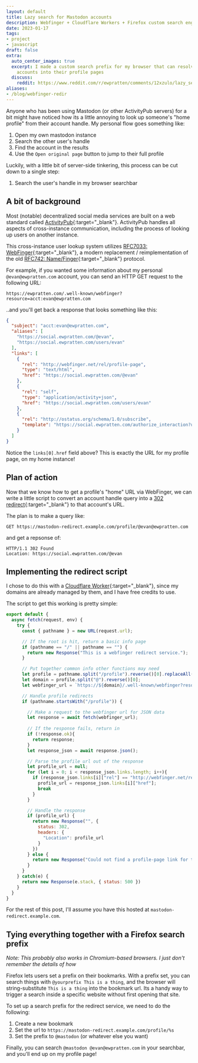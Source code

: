 ```yaml
---
layout: default
title: Lazy search for Mastodon accounts
description: Webfinger + Cloudflare Workers + Firefox custom search engines
date: 2023-01-17
tags:
- project
- javascript
draft: false
extra:
  auto_center_images: true
  excerpt: I made a custom search prefix for my browser that can resolve ActivityPub
    accounts into their profile pages
  discuss:
    reddit: https://www.reddit.com/r/ewpratten/comments/12xzulo/lazy_search_for_mastodon_accounts/
aliases:
- /blog/webfinger-redir
---
```


Anyone who has been using Mastodon (or other ActivityPub servers) for a bit might have noticed how its a little annoying to look up someone's "home profile" from their account handle. My personal flow goes something like:

1. Open my own mastodon instance
2. Search the other user's handle
3. Find the account in the results
4. Use the `Open original page` button to jump to their full profile

Luckily, with a little bit of server-side tinkering, this process can be cut down to a single step:

1. Search the user's handle in my browser searchbar

## A bit of background

Most (notable) decentralized social media services are built on a web standard called [ActivityPub](https://www.w3.org/TR/activitypub/){:target="_blank"}. ActivityPub handles all aspects of cross-instance communication, including the process of looking up users on another instance.

This cross-instance user lookup system utilizes [RFC7033: WebFinger](https://www.rfc-editor.org/rfc/rfc7033){:target="_blank"}, a modern replacement / reimplementation of the old [RFC742: Name/Finger](https://www.rfc-editor.org/rfc/rfc742){:target="_blank"} protocol.

For example, if you wanted some information about my personal `@evan@ewpratten.com` account, you can send an HTTP GET request to the following URL:

```text
https://ewpratten.com/.well-known/webfinger?resource=acct:evan@ewpratten.com
```

..and you'll get back a response that looks something like this:

```json
{
  "subject": "acct:evan@ewpratten.com",
  "aliases": [
    "https://social.ewpratten.com/@evan",
    "https://social.ewpratten.com/users/evan"
  ],
  "links": [
    {
      "rel": "http://webfinger.net/rel/profile-page",
      "type": "text/html",
      "href": "https://social.ewpratten.com/@evan"
    },
    {
      "rel": "self",
      "type": "application/activity+json",
      "href": "https://social.ewpratten.com/users/evan"
    },
    {
      "rel": "http://ostatus.org/schema/1.0/subscribe",
      "template": "https://social.ewpratten.com/authorize_interaction?uri={uri}"
    }
  ]
}
```

Notice the `links[0].href` field above? This is exactly the URL for my profile page, on my home instance!

## Plan of action

Now that we know how to get a profile's "home" URL via WebFinger, we can write a little script to convert an account handle query into a [302 redirect](https://developer.mozilla.org/en-US/docs/Web/HTTP/Status/302){:target="_blank"} to that account's URL.

The plan is to make a query like:

```text
GET https://mastodon-redirect.example.com/profile/@evan@ewpratten.com
```

and get a repsonse of:

```text
HTTP/1.1 302 Found
Location: https://social.ewpratten.com/@evan
```

## Implementing the redirect script

I chose to do this with a [Cloudflare Worker](https://workers.cloudflare.com/){:target="_blank"}, since my domains are already managed by them, and I have free credits to use.

The script to get this working is pretty simple:

```js
export default {
  async fetch(request, env) {
    try {
      const { pathname } = new URL(request.url);

      // If the root is hit, return a basic info page
      if (pathname == "/" || pathname == "") {
        return new Response("This is a webfinger redirect service.");
      }

      // Put together common info other functions may need
      let profile = pathname.split("/profile").reverse()[0].replaceAll("%40", "@").replace("/@", "").replace("/", "");
      let domain = profile.split("@").reverse()[0];
      let webfinger_url = `https://${domain}/.well-known/webfinger?resource=acct:${profile}`;

      // Handle profile redirects
      if (pathname.startsWith("/profile")) {

        // Make a request to the webfinger url for JSON data
        let response = await fetch(webfinger_url);
        
        // If the response fails, return in
        if (!response.ok){
          return response;
        }
        let response_json = await response.json();

        // Parse the profile url out of the response
        let profile_url = null;
        for (let i = 0; i < response_json.links.length; i++){
          if (response_json.links[i]["rel"] == "http://webfinger.net/rel/profile-page"){
            profile_url = response_json.links[i]["href"];
            break
          }
        }

        // Handle the response
        if (profile_url) {
          return new Response("", {
            status: 302,
            headers: {
              "Location": profile_url
            }
          })
        } else {
          return new Response("Could not find a profile-page link for this profile", {status: 404});
        }
      }
    } catch(e) {
      return new Response(e.stack, { status: 500 })
    }
  }
}
```

For the rest of this post, I'll assume you have this hosted at `mastodon-redirect.example.com`.

## Tying everything together with a Firefox search prefix

*Note: This probably also works in Chromium-based browsers. I just don't remember the details of how*

Firefox lets users set a prefix on their bookmarks. With a prefix set, you can search things with `@yourprefix This is a thing`, and the browser will string-substitute `This is a thing` into the bookmark url. Its a handy way to trigger a search inside a specific website without first opening that site.

To set up a search prefix for the redirect service, we need to do the following:

1. Create a new bookmark
2. Set the url to `https://mastodon-redirect.example.com/profile/%s`
3. Set the prefix to `@mastodon` (or whatever else you want)

Finally, you can search `@mastodon @evan@ewpratten.com` in your searchbar, and you'll end up on my profile page!
